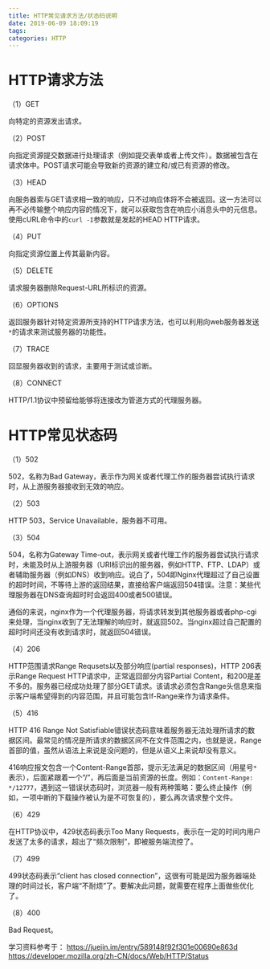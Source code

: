 ```yaml
---
title: HTTP常见请求方法/状态码说明
date: 2019-06-09 18:09:19
tags:
categories: HTTP
---
```


# HTTP请求方法

（1）GET

向特定的资源发出请求。

（2）POST

向指定资源提交数据进行处理请求（例如提交表单或者上传文件）。数据被包含在请求体中。POST请求可能会导致新的资源的建立和/或已有资源的修改。

（3）HEAD

向服务器索与GET请求相一致的响应，只不过响应体将不会被返回。这一方法可以再不必传输整个响应内容的情况下，就可以获取包含在响应小消息头中的元信息。使用cURL命令中的`curl -I`参数就是发起的HEAD HTTP请求。

（4）PUT

向指定资源位置上传其最新内容。

（5）DELETE

请求服务器删除Request-URL所标识的资源。

（6）OPTIONS

返回服务器针对特定资源所支持的HTTP请求方法，也可以利用向web服务器发送`*`的请求来测试服务器的功能性。

（7）TRACE

回显服务器收到的请求，主要用于测试或诊断。

（8）CONNECT

HTTP/1.1协议中预留给能够将连接改为管道方式的代理服务器。

# HTTP常见状态码

（1）502

502，名称为Bad Gateway，表示作为网关或者代理工作的服务器尝试执行请求时，从上游服务器接收到无效的响应。

（2）503

HTTP 503，Service Unavailable，服务器不可用。

（3）504

504，名称为Gateway Time-out，表示网关或者代理工作的服务器尝试执行请求时，未能及时从上游服务器（URI标识出的服务器，例如HTTP、FTP、LDAP）或者辅助服务器（例如DNS）收到响应。说白了，504即Nginx代理超过了自己设置的超时时间，不等待上游的返回结果，直接给客户端返回504错误。注意：某些代理服务器在DNS查询超时时会返回400或者500错误。

通俗的来说，nginx作为一个代理服务器，将请求转发到其他服务器或者php-cgi来处理，当nginx收到了无法理解的响应时，就返回502。当nginx超过自己配置的超时时间还没有收到请求时，就返回504错误。

（4）206

HTTP范围请求Range Requsets以及部分响应(partial responses)，HTTP 206表示Range Request HTTP请求中，正常返回部分内容Partial Content，和200是差不多的。服务器已经成功处理了部分GET请求。该请求必须包含Range头信息来指示客户端希望得到的内容范围，并且可能包含If-Range来作为请求条件。

（5）416

HTTP 416 Range Not Satisfiable错误状态码意味着服务器无法处理所请求的数据区间。最常见的情况是所请求的数据区间不在文件范围之内，也就是说，Range首部的值，虽然从语法上来说是没问题的，但是从语义上来说却没有意义。

416响应报文包含一个Content-Range首部，提示无法满足的数据区间（用星号`*`表示），后面紧跟着一个“/”，再后面是当前资源的长度。例如：`Content-Range: */12777`，遇到这一错误状态码时，浏览器一般有两种策略：要么终止操作（例如，一项中断的下载操作被认为是不可恢复的），要么再次请求整个文件。

（6）429

在HTTP协议中，429状态码表示Too Many Requests，表示在一定的时间内用户发送了太多的请求，超出了“频次限制”，即被服务端流控了。

（7）499

499状态码表示“client has closed connection”，这很有可能是因为服务器端处理的时间过长，客户端“不耐烦”了。要解决此问题，就需要在程序上面做些优化了。

（8）400

Bad Request。

学习资料参考于：
https://juejin.im/entry/589148f92f301e00690e863d
https://developer.mozilla.org/zh-CN/docs/Web/HTTP/Status
